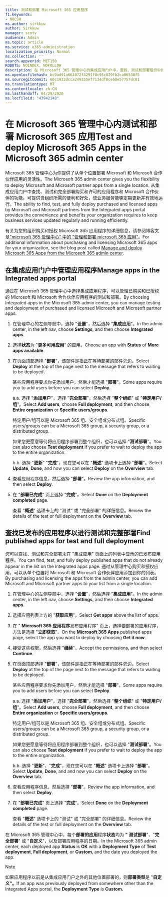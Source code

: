 ```yaml
---
title: 测试和部署 Microsoft 365 应用程序
f1.keywords:
- NOCSH
ms.author: sirkkuw
author: Sirkkuw
manager: scotv
audience: Admin
ms.topic: article
ms.service: o365-administration
localization_priority: Normal
ms.collection: ''
search.appverid: MET150
ROBOTS: NOINDEX, NOFOLLOW
description: 在 Microsoft 365 管理中心的集成应用门户中，查找、测试和部署组织中的用户和组的 Microsoft 和 Microsoft 合作伙伴应用程序。
ms.openlocfilehash: bc9ad91a664072f4291f0c95c029fb2ca06530f5
ms.sourcegitcommit: 60c1932dcca249355ef7134df0ceb0e57757dc81
ms.translationtype: MT
ms.contentlocale: zh-CN
ms.lasthandoff: 04/29/2020
ms.locfileid: "43942148"
---
```

# <a name="test-and-deploy-microsoft-365-apps-in-the-microsoft-365-admin-center"></a><span data-ttu-id="eb0b7-103">在 Microsoft 365 管理中心内测试和部署 Microsoft 365 应用</span><span class="sxs-lookup"><span data-stu-id="eb0b7-103">Test and deploy Microsoft 365 Apps in the Microsoft 365 admin center</span></span>

<span data-ttu-id="eb0b7-104">Microsoft 365 管理中心为你提供了从单个位置部署 Microsoft 和 Microsoft 合作伙伴应用的灵活性。</span><span class="sxs-lookup"><span data-stu-id="eb0b7-104">The Microsoft 365 admin center gives you the flexibility to deploy Microsoft and Microsoft partner apps from a single location.</span></span> <span data-ttu-id="eb0b7-105">从集成应用门户中查找、测试和完全部署购买和许可的应用程序和 Microsoft 合作伙伴的功能，可提供贵组织所需的便利和好处，使业务服务能够定期更新并有效地运行。</span><span class="sxs-lookup"><span data-stu-id="eb0b7-105">The ability to find, test, and fully deploy purchased and licensed apps by Microsoft and Microsoft partners from the Integrated apps portal provides the convenience and benefits your organization requires to keep business services updated regularly and running efficiently.</span></span>  

<span data-ttu-id="eb0b7-106">有关为您的组织购买和授权 Microsoft 365 应用程序的详细信息，请参阅博客文章["microsoft 365 管理中心" 中的 "管理和部署 microsoft 365 应用"](https://techcommunity.microsoft.com/t5/microsoft-365-blog/manage-and-deploy-microsoft-365-apps-from-the-microsoft-365/ba-p/1194324)。</span><span class="sxs-lookup"><span data-stu-id="eb0b7-106">For additional information about purchasing and licensing Microsoft 365 apps for your organization, see the blog post called [Manage and deploy Microsoft 365 Apps from the Microsoft 365 admin center](https://techcommunity.microsoft.com/t5/microsoft-365-blog/manage-and-deploy-microsoft-365-apps-from-the-microsoft-365/ba-p/1194324).</span></span>
  
## <a name="manage-apps-in-the-integrated-apps-portal"></a><span data-ttu-id="eb0b7-107">在集成应用门户中管理应用程序</span><span class="sxs-lookup"><span data-stu-id="eb0b7-107">Manage apps in the Integrated apps portal</span></span>

<span data-ttu-id="eb0b7-108">通过在 Microsoft 365 管理中心中选择集成应用程序，可以管理已购买和已授权的 Microsoft 和 Microsoft 合作伙伴应用程序的测试和部署。</span><span class="sxs-lookup"><span data-stu-id="eb0b7-108">By choosing Integrated apps in the Microsoft 365 admin center, you can manage testing and deployment of purchased and licensed Microsoft and Microsoft partner apps.</span></span> 

1. <span data-ttu-id="eb0b7-109">在管理中心的左侧导航中，选择 "**设置**"，然后选择 "**集成应用**"。</span><span class="sxs-lookup"><span data-stu-id="eb0b7-109">In the admin center, in the left nav, choose **Settings**, and then choose **Integrated apps**.</span></span> 

2. <span data-ttu-id="eb0b7-110">选择**状态**为 "**更多可用应用**" 的应用。</span><span class="sxs-lookup"><span data-stu-id="eb0b7-110">Choose an app with **Status** of **More apps available**.</span></span>

3. <span data-ttu-id="eb0b7-111">在页面顶部选择 "**部署**"，该邮件是指正在等待部署的邮件旁边。</span><span class="sxs-lookup"><span data-stu-id="eb0b7-111">Select **Deploy** at the top of the page next to the message that refers to waiting to be deployed.</span></span>

    <span data-ttu-id="eb0b7-112">某些应用程序要求你先添加用户，然后才能选择 "**部署**"。</span><span class="sxs-lookup"><span data-stu-id="eb0b7-112">Some apps require you to add users before you can select **Deploy**.</span></span>

    <span data-ttu-id="eb0b7-113">a.</span><span class="sxs-lookup"><span data-stu-id="eb0b7-113">a.</span></span> <span data-ttu-id="eb0b7-114">选择 "**添加用户**"，选择 "**完全部署**"，然后选择 "**整个组织**" 或 "**特定用户/组**"。</span><span class="sxs-lookup"><span data-stu-id="eb0b7-114">Select **Add users**, choose **Full deployment**, and then choose **Entire organization** or **Specific users/groups**.</span></span>

    <span data-ttu-id="eb0b7-115">特定用户/组可以是 Microsoft 365 组、安全组或分布式组。</span><span class="sxs-lookup"><span data-stu-id="eb0b7-115">Specific users/groups can be a Microsoft 365 group, a security group, or a distributed group.</span></span>

    <span data-ttu-id="eb0b7-116">如果您更愿意等待将应用程序部署到整个组织，也可以选择 "**测试部署**"。</span><span class="sxs-lookup"><span data-stu-id="eb0b7-116">You can also choose **Test deployment** if you prefer to wait to deploy the app to the entire organization.</span></span>

    <span data-ttu-id="eb0b7-117">b.</span><span class="sxs-lookup"><span data-stu-id="eb0b7-117">b.</span></span> <span data-ttu-id="eb0b7-118">选择 "**更新**" "**完成**"，现在您可以在 "**概述**" 选项卡上选择 "**部署**"。</span><span class="sxs-lookup"><span data-stu-id="eb0b7-118">Select **Update**, **Done**, and now you can select **Deploy** on the **Overview** tab.</span></span>  

4. <span data-ttu-id="eb0b7-119">查看应用程序信息，然后选择 "**部署**"。</span><span class="sxs-lookup"><span data-stu-id="eb0b7-119">Review the app information, and then select **Deploy**.</span></span> 

5. <span data-ttu-id="eb0b7-120">在 "**部署已完成**" 页上选择 "**完成**"。</span><span class="sxs-lookup"><span data-stu-id="eb0b7-120">Select **Done** on the **Deployment completed** page.</span></span> 

    <span data-ttu-id="eb0b7-121">查看 "**概述**" 选项卡上的 "测试" 或 "完全部署" 的详细信息。</span><span class="sxs-lookup"><span data-stu-id="eb0b7-121">Review the details of the test or full deployment on the **Overview** tab.</span></span>

## <a name="find-published-apps-for-test-and-full-deployment"></a><span data-ttu-id="eb0b7-122">查找已发布的应用程序以进行测试和完整部署</span><span class="sxs-lookup"><span data-stu-id="eb0b7-122">Find published apps for test and full deployment</span></span> 

<span data-ttu-id="eb0b7-123">您可以查找、测试和完全部署未在 "集成应用" 页面上的列表中显示的已发布应用程序。</span><span class="sxs-lookup"><span data-stu-id="eb0b7-123">You can find, test, and fully deploy published apps that do not already appear in the list on the Integrated apps page.</span></span> <span data-ttu-id="eb0b7-124">通过从管理中心购买和授权应用，可以从单个位置将 Microsoft 和 Microsoft 合作伙伴应用添加到你的列表。</span><span class="sxs-lookup"><span data-stu-id="eb0b7-124">By purchasing and licensing the apps from the admin center, you can add Microsoft and Microsoft partner apps to your list from a single location.</span></span>

1. <span data-ttu-id="eb0b7-125">在管理中心的左侧导航中，选择 "**设置**"，然后选择 "**集成应用**"。</span><span class="sxs-lookup"><span data-stu-id="eb0b7-125">In the admin center, in the left nav, choose **Settings**, and then choose **Integrated apps**.</span></span> 

2. <span data-ttu-id="eb0b7-126">选择应用列表上方的 "**获取应用**"。</span><span class="sxs-lookup"><span data-stu-id="eb0b7-126">Select **Get apps** above the list of apps.</span></span>

3. <span data-ttu-id="eb0b7-127">在 " **Microsoft 365 应用程序**发布应用程序" 页上，选择要部署的应用程序，方法是选择 "**立即获取**"。</span><span class="sxs-lookup"><span data-stu-id="eb0b7-127">On the **Microsoft 365 Apps** published apps page, select the app you want to deploy by choosing **Get it now**.</span></span>

4. <span data-ttu-id="eb0b7-128">接受这些权限，然后选择 "**继续**"。</span><span class="sxs-lookup"><span data-stu-id="eb0b7-128">Accept the permissions, and then select **Continue**.</span></span>

5. <span data-ttu-id="eb0b7-129">在页面顶部选择 "**部署**"，该邮件是指正在等待部署的邮件旁边。</span><span class="sxs-lookup"><span data-stu-id="eb0b7-129">Select **Deploy** at the top of the page next to the message that refers to waiting to be deployed.</span></span>

    <span data-ttu-id="eb0b7-130">某些应用程序要求你先添加用户，然后才能选择 "**部署**"。</span><span class="sxs-lookup"><span data-stu-id="eb0b7-130">Some apps require you to add users before you can select **Deploy**.</span></span>

    <span data-ttu-id="eb0b7-131">a.</span><span class="sxs-lookup"><span data-stu-id="eb0b7-131">a.</span></span> <span data-ttu-id="eb0b7-132">选择 "**添加用户**"，选择 "**完全部署**"，然后选择 "**整个组织**" 或 "**特定用户/组**"。</span><span class="sxs-lookup"><span data-stu-id="eb0b7-132">Select **Add users**, choose **Full deployment**, and then choose **Entire organization** or **Specific users/groups**.</span></span>

    <span data-ttu-id="eb0b7-133">特定用户/组可以是 Microsoft 365 组、安全组或分布式组。</span><span class="sxs-lookup"><span data-stu-id="eb0b7-133">Specific users/groups can be a Microsoft 365 group, a security group, or a distributed group.</span></span>

    <span data-ttu-id="eb0b7-134">如果您更愿意等待将应用程序部署到整个组织，也可以选择 "**测试部署**"。</span><span class="sxs-lookup"><span data-stu-id="eb0b7-134">You can also choose **Test deployment** if you prefer to wait to deploy the app to the entire organization.</span></span>

    <span data-ttu-id="eb0b7-135">b.</span><span class="sxs-lookup"><span data-stu-id="eb0b7-135">b.</span></span> <span data-ttu-id="eb0b7-136">选择 "**更新**"、"**完成**"，现在您可以在 "**概述**" 选项卡上选择 "**部署**"。</span><span class="sxs-lookup"><span data-stu-id="eb0b7-136">Select **Update**, **Done**, and and now you can select **Deploy** on the **Overview** tab.</span></span>  

6. <span data-ttu-id="eb0b7-137">查看应用程序信息，然后选择 "**部署**"。</span><span class="sxs-lookup"><span data-stu-id="eb0b7-137">Review the app information, and then select **Deploy**.</span></span> 

7. <span data-ttu-id="eb0b7-138">在 "**部署已完成**" 页上选择 "**完成**"。</span><span class="sxs-lookup"><span data-stu-id="eb0b7-138">Select **Done** on the **Deployment completed** page.</span></span> 

    <span data-ttu-id="eb0b7-139">查看 "**概述**" 选项卡上的 "测试" 或 "完全部署" 的详细信息。</span><span class="sxs-lookup"><span data-stu-id="eb0b7-139">Review the details of the test or full deployment on the **Overview** tab.</span></span>

<span data-ttu-id="eb0b7-140">在 Microsoft 365 管理中心中，每个**部署的应用**程序**状态**均为 **"** **测试部署**"、"**完全部署**" 或 "**自定义**"，以及部署应用程序的日期。</span><span class="sxs-lookup"><span data-stu-id="eb0b7-140">In the Microsoft 365 admin center, each deployed app **Status** is **OK** with a **Deployment Type** of **Test deployment**, **Full deployment**, or **Custom**, and the date you deployed the app.</span></span>

> [!NOTE]
> <span data-ttu-id="eb0b7-141">如果应用程序以前是从集成应用门户之外的其他位置部署的，则**部署类型**是 "**自定义"。**</span><span class="sxs-lookup"><span data-stu-id="eb0b7-141">If an app was previously deployed from somewhere other than the Integrated Apps portal, the **Deployment Type** is **Custom.**</span></span>
  